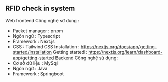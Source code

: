 ## RFID check in system 
Web frontend 
Công nghệ sử dụng : 
- Packet manager : pnpm
- Ngôn ngữ : Typescript
- Framework : Next.js
- CSS : Tailwind CSS
Installation : https://nextjs.org/docs/app/getting-started/installation
Getting started : https://nextjs.org/learn/dashboard-app/getting-started
Backend
Công nghệ sử dụng:
- Cơ sở dữ liệu : MySql
- Ngôn ngữ : Java
- Framework : Springboot
